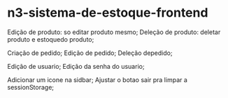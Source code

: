 # n3-sistema-de-estoque-frontend

Edição de produto: so editar produto mesmo;
Deleção de produto: deletar produto e estoquedo produto;

Criação de pedido;
Edição de pedido;
Deleção depedido;

Edição de usuario;
Edição da senha do usuario;

Adicionar um icone na sidbar;
Ajustar o botao sair pra limpar a sessionStorage;